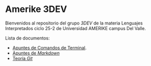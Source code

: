 # Amerike 3DEV

Bienvenidos al repositorio del grupo _3DEV_ de la materia Lenguajes Interpretados ciclo 25-2 de Universidad AMERIKE campus Del Valle.

Lista de documentos:

- [Apuntes de Comandos de Terminal](./comandos.txt).
- [Apuntes de _Markdown_](./markdown.md)
- [Teoría _Git_](https://jonmircha.com/git)
